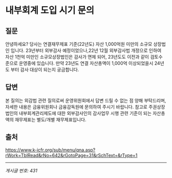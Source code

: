 # 내부회계 도입 시기 문의

## 질문
안녕하세요?
당사는 연결재무제표 기준(22년도) 자산 1,000억원 미만의 소규모 상장법인 입니다.
23년부터 외부감사 예정이었으나,22년 12월 외부감사법 개정으로 인하여 자산 1천억 미만인 소규모상장법인은 감사가 면제 되어,
23년도도 이전과 같이 검토수준으로 운영중에 있습니다.
만약 23년도 연결 자산총액이 1,000억 이상되었을시 24년도 부터 감사 대상이 되는지 궁금합니다.

## 답변
본 질의는 외감법 관련 질의로써 운영위원회에서 답변 드릴 수 없는 점 양해 부탁드리며, 자세한 내용은 금융위원회나 금융감독원에 문의하여 주시기 바랍니다.
참고로 주권상장법인의 내부회계관리제도에 대한 외부감사인의 감사업무 시행 관련 기준이 되는 자산총액의 재무제표는 별도/개별 재무제표입니다.

## 출처
https://www.k-icfr.org/sub/menu/qna.asp?rWork=TblRead&rNo=642&rGotoPage=31&rSchText=&rType=1

---
*게시글 번호: 431*
